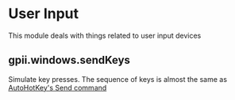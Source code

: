 # User Input

This module deals with things related to user input devices

## gpii.windows.sendKeys

Simulate key presses. The sequence of keys is almost the same as [AutoHotKey's Send command](https://hotkeyit.github.io/v2/docs/commands/Send.htm) 

